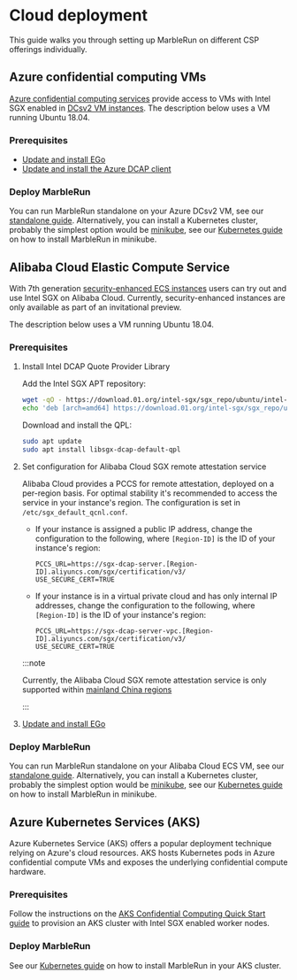 # Cloud deployment

This guide walks you through setting up MarbleRun on different CSP offerings individually.

## Azure confidential computing VMs

[Azure confidential computing services](https://azure.microsoft.com/en-us/solutions/confidential-compute/) provide access to VMs with Intel SGX enabled in [DCsv2 VM instances](https://docs.microsoft.com/en-us/azure/virtual-machines/dcv2-series).
The description below uses a VM running Ubuntu 18.04.

### Prerequisites

* [Update and install EGo](https://github.com/edgelesssys/ego#install)
* [Update and install the Azure DCAP client](https://docs.microsoft.com/en-us/azure/confidential-computing/quick-create-portal#3-install-the-intel-and-open-enclave-packages-and-dependencies)

### Deploy MarbleRun

You can run MarbleRun standalone on your Azure DCsv2 VM, see our [standalone guide](../deployment/standalone.md).
Alternatively, you can install a Kubernetes cluster, probably the simplest option would be [minikube](https://minikube.sigs.k8s.io/docs/start/), see our [Kubernetes guide](../deployment/kubernetes.md) on how to install MarbleRun in minikube.

## Alibaba Cloud Elastic Compute Service

With 7th generation [security-enhanced ECS instances](https://www.alibabacloud.com/help/doc-detail/207734.htm) users can try out and use Intel SGX on Alibaba Cloud.
Currently, security-enhanced instances are only available as part of an invitational preview.

The description below uses a VM running Ubuntu 18.04.

### Prerequisites

1. Install Intel DCAP Quote Provider Library

    Add the Intel SGX APT repository:

    ```bash
    wget -qO - https://download.01.org/intel-sgx/sgx_repo/ubuntu/intel-sgx-deb.key | sudo apt-key add -
    echo 'deb [arch=amd64] https://download.01.org/intel-sgx/sgx_repo/ubuntu bionic main' | sudo tee /etc/apt/sources.list.d/intel-sgx.list
    ```

    Download and install the QPL:

    ```bash
    sudo apt update
    sudo apt install libsgx-dcap-default-qpl
    ```

1. Set configuration for Alibaba Cloud SGX remote attestation service

    Alibaba Cloud provides a PCCS for remote attestation, deployed on a per-region basis. For optimal stability it's recommended to access the service in your instance's region.
    The configuration is set in `/etc/sgx_default_qcnl.conf`.

    * If your instance is assigned a public IP address, change the configuration to the following, where `[Region-ID]` is the ID of your instance's region:

        ```
        PCCS_URL=https://sgx-dcap-server.[Region-ID].aliyuncs.com/sgx/certification/v3/
        USE_SECURE_CERT=TRUE
        ```

    * If your instance is in a virtual private cloud and has only internal IP addresses, change the configuration to the following, where `[Region-ID]` is the ID of your instance's region:

        ```
        PCCS_URL=https://sgx-dcap-server-vpc.[Region-ID].aliyuncs.com/sgx/certification/v3/
        USE_SECURE_CERT=TRUE
        ```

    :::note

    Currently, the Alibaba Cloud SGX remote attestation service is only supported within [mainland China regions](https://www.alibabacloud.com/help/en/beginner-guide/latest/regions-and-zones#concept-2459516)

    :::

1. [Update and install EGo](https://github.com/edgelesssys/ego#install)

### Deploy MarbleRun

You can run MarbleRun standalone on your Alibaba Cloud ECS VM, see our [standalone guide](../deployment/standalone.md).
Alternatively, you can install a Kubernetes cluster, probably the simplest option would be [minikube](https://minikube.sigs.k8s.io/docs/start/), see our [Kubernetes guide](../deployment/kubernetes.md) on how to install MarbleRun in minikube.

## Azure Kubernetes Services (AKS)

Azure Kubernetes Service (AKS) offers a popular deployment technique relying on
Azure's cloud resources. AKS hosts Kubernetes pods in Azure confidential compute
VMs and exposes the underlying confidential compute hardware.

### Prerequisites

Follow the instructions on the [AKS Confidential Computing Quick Start guide](https://docs.microsoft.com/en-us/azure/confidential-computing/confidential-enclave-nodes-aks-get-started)
to provision an AKS cluster with Intel SGX enabled worker nodes.

### Deploy MarbleRun

See our [Kubernetes guide](../deployment/kubernetes.md) on how to install MarbleRun in your AKS cluster.
